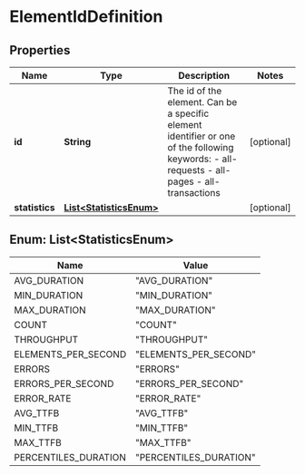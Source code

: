 # ElementIdDefinition

## Properties
Name | Type | Description | Notes
------------ | ------------- | ------------- | -------------
**id** | **String** | The id of the element. Can be a specific element identifier or one of the following keywords: - all-requests - all-pages - all-transactions |  [optional]
**statistics** | [**List&lt;StatisticsEnum&gt;**](#List&lt;StatisticsEnum&gt;) |  |  [optional]

<a name="List<StatisticsEnum>"></a>
## Enum: List&lt;StatisticsEnum&gt;
Name | Value
---- | -----
AVG_DURATION | &quot;AVG_DURATION&quot;
MIN_DURATION | &quot;MIN_DURATION&quot;
MAX_DURATION | &quot;MAX_DURATION&quot;
COUNT | &quot;COUNT&quot;
THROUGHPUT | &quot;THROUGHPUT&quot;
ELEMENTS_PER_SECOND | &quot;ELEMENTS_PER_SECOND&quot;
ERRORS | &quot;ERRORS&quot;
ERRORS_PER_SECOND | &quot;ERRORS_PER_SECOND&quot;
ERROR_RATE | &quot;ERROR_RATE&quot;
AVG_TTFB | &quot;AVG_TTFB&quot;
MIN_TTFB | &quot;MIN_TTFB&quot;
MAX_TTFB | &quot;MAX_TTFB&quot;
PERCENTILES_DURATION | &quot;PERCENTILES_DURATION&quot;
